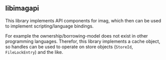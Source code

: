 ## libimagapi

This library implements API components for imag, which then can be used to
implement scripting/language bindings.

For example the ownership/borrowing-model does not exist in other programming
languages.
Therefor, this library implements a cache object, so handles can be used to
operate on store objects (`StoreId`, `FileLockEntry`) and the like.

